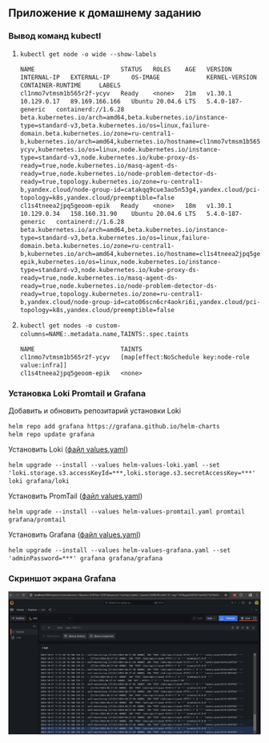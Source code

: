 ## Приложение к домашнему заданию

### Вывод команд kubectl 
1. `kubectl get node -o wide --show-labels` 
    ```shell
    NAME                        STATUS   ROLES    AGE   VERSION   INTERNAL-IP   EXTERNAL-IP      OS-IMAGE             KERNEL-VERSION      CONTAINER-RUNTIME     LABELS
    cl1nmo7vtmsm1b565r2f-ycyv   Ready    <none>   21m   v1.30.1   10.129.0.17   89.169.166.166   Ubuntu 20.04.6 LTS   5.4.0-187-generic   containerd://1.6.28   beta.kubernetes.io/arch=amd64,beta.kubernetes.io/instance-type=standard-v3,beta.kubernetes.io/os=linux,failure-domain.beta.kubernetes.io/zone=ru-central1-b,kubernetes.io/arch=amd64,kubernetes.io/hostname=cl1nmo7vtmsm1b565r2f-ycyv,kubernetes.io/os=linux,node.kubernetes.io/instance-type=standard-v3,node.kubernetes.io/kube-proxy-ds-ready=true,node.kubernetes.io/masq-agent-ds-ready=true,node.kubernetes.io/node-problem-detector-ds-ready=true,topology.kubernetes.io/zone=ru-central1-b,yandex.cloud/node-group-id=catakqq9cue3ao5n53g4,yandex.cloud/pci-topology=k8s,yandex.cloud/preemptible=false
    cl1s4tneea2jpq5geoom-epik   Ready    <none>   18m   v1.30.1   10.129.0.34   158.160.31.90    Ubuntu 20.04.6 LTS   5.4.0-187-generic   containerd://1.6.28   beta.kubernetes.io/arch=amd64,beta.kubernetes.io/instance-type=standard-v3,beta.kubernetes.io/os=linux,failure-domain.beta.kubernetes.io/zone=ru-central1-b,kubernetes.io/arch=amd64,kubernetes.io/hostname=cl1s4tneea2jpq5geoom-epik,kubernetes.io/os=linux,node.kubernetes.io/instance-type=standard-v3,node.kubernetes.io/kube-proxy-ds-ready=true,node.kubernetes.io/masq-agent-ds-ready=true,node.kubernetes.io/node-problem-detector-ds-ready=true,topology.kubernetes.io/zone=ru-central1-b,yandex.cloud/node-group-id=cato06scn6cr4aokri6i,yandex.cloud/pci-topology=k8s,yandex.cloud/preemptible=false
    ```
1. `kubectl get nodes -o custom-columns=NAME:.metadata.name,TAINTS:.spec.taints`
    ```shell
    NAME                        TAINTS
    cl1nmo7vtmsm1b565r2f-ycyv   [map[effect:NoSchedule key:node-role value:infra]]
    cl1s4tneea2jpq5geoom-epik   <none>
    ```
### Установка Loki Promtail и Grafana

Добавить и обновить репозитарий установки Loki
```shell
helm repo add grafana https://grafana.github.io/helm-charts
helm repo update grafana
```
Установить Loki ([файл values.yaml](helm-values-loki.yaml))
```shell
helm upgrade --install --values helm-values-loki.yaml --set 'loki.storage.s3.accessKeyId=***,loki.storage.s3.secretAccessKey=***' loki grafana/loki
```
Установить PromTail ([файл values.yaml](helm-values-promtail.yaml))
```shell
helm upgrade --install --values helm-values-promtail.yaml promtail grafana/promtail
```
Установить Grafana ([файл values.yaml](helm-values-grafana.yaml))
```shell
helm upgrade --install --values helm-values-grafana.yaml --set 'adminPassword=***' grafana grafana/grafana
```
### Скриншот экрана Grafana
![Скриншот](screenshot-grafana-loki-datasource.png)